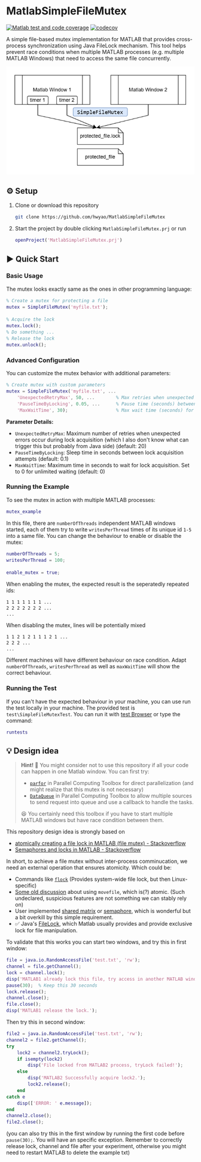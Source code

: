 # MatlabSimpleFileMutex

[![Matlab test and code coverage](https://github.com/hwyao/MatlabSimpleFileMutex/actions/workflows/workflow.yml/badge.svg)](https://github.com/hwyao/MatlabSimpleFileMutex/actions/workflows/workflow.yml) [![codecov](https://codecov.io/gh/hwyao/MatlabSimpleFileMutex/graph/badge.svg?token=F4TZS4UAZJ)](https://codecov.io/gh/hwyao/MatlabSimpleFileMutex)

A simple file-based mutex implementation for MATLAB that provides cross-process synchronization using Java FileLock mechanism. This tool helps prevent race conditions when multiple MATLAB processes (e.g. multiple MATLAB Windows) that need to access the same file concurrently.

![title_figure](./img/READ_title.drawio.png)

## ⚙️ Setup

1. Clone or download this repository
   ```bash
   git clone https://github.com/hwyao/MatlabSimpleFileMutex
   ```
2. Start the project by double clicking `MatlabSimpleFileMutex.prj` or run
   ```matlab
   openProject('MatlabSimpleFileMutex.prj')
   ```

## ▶️ Quick Start

### Basic Usage

The mutex looks exactly same as the ones in other programming language:

```matlab
% Create a mutex for protecting a file
mutex = SimpleFileMutex('myfile.txt');

% Acquire the lock
mutex.lock();
% Do something ...
% Release the lock
mutex.unlock();
```

### Advanced Configuration

You can customize the mutex behavior with additional parameters:

```matlab
% Create mutex with custom parameters
mutex = SimpleFileMutex('myfile.txt', ...
    'UnexpectedRetryMax', 50, ...        % Max retries when unexpected errors occur
    'PauseTimeByLocking', 0.05, ...      % Pause time (seconds) between lock attempts  
    'MaxWaitTime', 30);                  % Max wait time (seconds) for acquiring lock, 0 = no limit
```

**Parameter Details:**
- `UnexpectedRetryMax`: Maximum number of retries when unexpected errors occur during lock acquisition (which I also don't know what can trigger this but probably from Java side) (default: 20)
- `PauseTimeByLocking`: Sleep time in seconds between lock acquisition attempts (default: 0.1)
- `MaxWaitTime`: Maximum time in seconds to wait for lock acquisition. Set to 0 for unlimited waiting (default: 0)

### Running the Example

To see the mutex in action with multiple MATLAB processes:

```matlab
mutex_example
```

In this file, there are `numberOfThreads` independent MATLAB windows started, each of them try to write `writesPerThread` times of its unique id `1-5` into a same file. You can change the behaviour to enable or disable the mutex: 
```matlab
numberOfThreads = 5;
writesPerThread = 100;

enable_mutex = true;
```

When enabling the mutex, the expected result is the seperatedly repeated ids:
```
1 1 1 1 1 1 1 ...
2 2 2 2 2 2 2 ...
...
```

When disabling the mutex, lines will be potentially mixed
```
1 1 2 1 2 1 1 1 2 1 ...
2 2 2 ...
...
```

Different machines will have different behaviour on race condition. Adapt `numberOfThreads`, `writesPerThread` as well as `maxWaitTime` will show the correct behaviour.

### Running the Test

If you can't have the expected behaviour in your machine, you can use run the test locally in your machine. The provided test is `test\SimpleFileMutexTest`. You can run it with [test Browser](https://www.mathworks.com/help/matlab/ref/testbrowser-app.html) or type the command:
```matlab
runtests
```

## 💡 Design idea

> **Hint!**
> 🤔 You might consider not to use this repository if all your code can happen in one Matlab window. You can first try:
> - [`parfor`](https://www.mathworks.com/help/parallel-computing/parallel-for-loops-parfor.html) in Parallel Computing Toolbox for direct parallelization (and might realize that this mutex is not necessary)
> - [`DataQueue`](https://www.mathworks.com/help/distcomp/parallel.pool.dataqueue.html) in Parallel Computing Toolbox to allow multiple sources to send request into queue and use a callback to handle the tasks.
> 
> 😆 You certainly need this toolbox if you have to start multiple MATLAB windows but have race condition between them.

This repository design idea is strongly based on 
- [atomically creating a file lock in MATLAB (file mutex) - Stackoverflow](https://stackoverflow.com/questions/3451343/atomically-creating-a-file-lock-in-matlab-file-mutex)
- [Semaphores and locks in MATLAB - Stackoverflow](https://stackoverflow.com/questions/6415283/semaphores-and-locks-in-matlab)

In short, to achieve a file mutex without inter-process comminucation, we need an external operation that ensures atomicity. Which could be:
- Commands like [`flock`](https://www.man7.org/linux/man-pages/man1/flock.1.html) (Provides system-wide file lock, but then Linux-specific)
- [Some old discussion](https://groups.google.com/g/comp.soft-sys.matlab/c/606-uHAOpEA?pli=1) about using `movefile`, which is(?) atomic. (Such undeclared, suspicious features are not something we can stably rely on)
- User implemented [shared matrix](http://www.mathworks.com/matlabcentral/fileexchange/28572-sharedmatrix) or [semaphore](http://www.mathworks.com/matlabcentral/fileexchange/45504-semaphoreposixandwindows), which is wonderful but a bit overkill by this simple requirement.
- ✅ Java's [FileLock](https://docs.oracle.com/javase/8/docs/api/java/nio/channels/FileLock.html), which Matlab usually provides and provide exclusive lock for file manipulation.

To validate that this works you can start two windows, and try this in first window:
```MATLAB
file = java.io.RandomAccessFile('test.txt', 'rw');
channel = file.getChannel();
lock = channel.lock();  
disp('MATLAB1 already lock this file, try access in another MATLAB window');
pause(30);  % Keep this 30 seconds
lock.release();
channel.close();
file.close();
disp('MATLAB1 release the lock.');
```

Then try this in second window:
```MATLAB
file2 = java.io.RandomAccessFile('test.txt', 'rw');
channel2 = file2.getChannel();
try
    lock2 = channel2.tryLock();  
    if isempty(lock2)
        disp('File locked from MATLAB2 process, tryLock failed!');
    else
        disp('MATLAB2 Successfully acquire lock2.');
        lock2.release();
    end
catch e
    disp(['ERROR: ' e.message]);
end
channel2.close();
file2.close();
```
(you can also try this in the first window by running the first code before `pause(30);`. You will have an specific exception. Remember to correctly release lock, channel and file after your experiment, otherwise you might need to restart MATLAB to delete the example txt)
